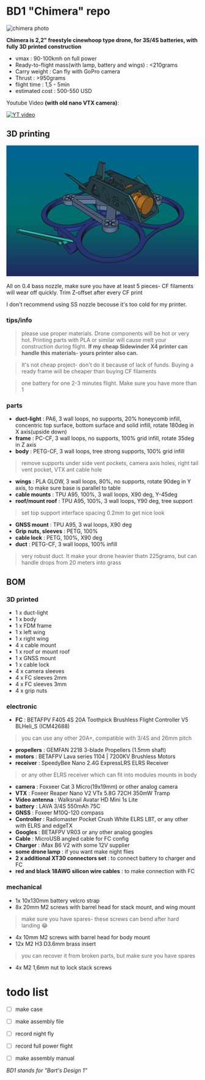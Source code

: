 # BD1 "Chimera" repo

![chimera photo](images/chimera1.jpg)

**Chimera is 2,2" freestyle cinewhoop type drone, for 3S/4S batteries, with fully 3D printed construction**

- vmax
: 90-100kmh on full power
- Ready-to-flight mass(with lamp, battery and wings)
: <210grams
- Carry weight
: Can fly with GoPro camera
- Thrust
: >950grams
- flight time
: 1,5 - 5min
- estimated cost
: 500-550 USD

Youtube Video **(with old nano VTX camera)**:

[![YT video](https://img.youtube.com/vi/oZOXZiCAGSI/0.jpg)](https://www.youtube.com/watch?v=oZOXZiCAGSI)


## 3D printing
![chimera render](images/renderPerspective.png)

All on 0.4 bass nozzle, make sure you have at least 5 pieces- CF filaments will wear off quickly. Trim Z-offset after every CF print

I don't recommend using SS nozzle becouse it's too cold for my printer.

### tips/info
>please use proper materials. Drone components will be hot or very hot. Printing parts with PLA or similar will cause melt your construction during flight. **If my cheap Sidewinder X4 printer can handle this materials- yours printer also can.**

>It's not cheap project- don't do it because of lack of funds. Buying a ready frame will be cheaper than buying CF filaments

>one battery for one 2-3 minutes flight. Make sure you have more than 1

### parts
- **duct-light**
: PA6, 3 wall loops, no supports, 20% honeycomb infill, concentric top surface, bottom surface and solid infill, rotate 180deg in X axis(upside down)
- **frame**
: PC-CF, 3 wall loops, no supports, 100% grid infill, rotate 35deg in Z axis
- **body**
: PETG-CF, 3 wall loops, tree strong supports, 100% grid infill
>remove supports under side vent pockets, camera axis holes, right tail vent pocket, VTX ant cable hole
- **wings**
: PLA GLOW, 3 wall loops, 80%, no supports, rotate 90deg in Y axis, to make sure base is parallel to table
- **cable mounts**
: TPU A95, 100%, 3 wall loops, X90 deg, Y-45deg
- **roof/mount roof**
: TPU A95, 100%, 3 wall loops, Y90 deg, tree support
>set top support interface spacing 0.2mm to get nice look
- **GNSS mount**
: TPU A95, 3 wal loops, X90 deg
- **Grip nuts, sleeves**
: PETG, 100%
- **cable lock**
: PETG, 100%, X90 deg
- **duct**
: PETG-CF, 3 wall loops, 100% infill
>very robust duct. It make your drone heavier thatn 225grams, but can handle drops from 20 meters into grass

## BOM

### 3D printed
- 1 x duct-light
- 1 x body
- 1 x FDM frame
- 1 x left wing
- 1 x right wing
- 4 x cable mount
- 1 x roof or mount roof
- 1 x GNSS mount
- 1 x cable lock
- 4 x camera sleeves
- 4 x FC sleeves 2mm
- 4 x FC sleeves 3mm
- 4 x grip nuts

### electronic
- **FC**
: BETAFPV F405 4S 20A Toothpick Brushless Flight Controller V5 BLHeli_S (ICM42688)
>you can use any other 20A+, compatible with 3/4S and 26mm pitch
- **propellers**
: GEMFAN 2218 3-blade Propellers (1.5mm shaft)
- **motors**
: BETAFPV Lava series 1104 | 7200KV Brushless Motors
- **receiver**
: SpeedyBee Nano 2.4G ExpressLRS ELRS Receiver
>or any other ELRS receiver which can fit into modules mounts in body
- **camera**
: Foxxeer Cat 3 Micro(19x19mm) or other analog camera
- **VTX**
: Foxeer Reaper Nano V2 VTx 5.8G 72CH 350mW Tramp
- **Video antenna**
: Walksnail Avatar HD Mini 1s Lite
- **battery**
: LAVA 3/4S 550mAh 75C
- **GNSS**
: Foxeer M10Q-120 compass
- **Controller**
: Radiomaster Pocket Crush White ELRS LBT, or any other with ELRS and edgeTX
- **Googles**
: BETAFPV VR03 or any other analog googles
- **Cable**
: MicroUSB angled cable for FC config
- **Charger**
: iMax B6 V2 with some 12V supplier
- **some drone lamp**
: if you want make night flies
- **2 x additional XT30 connectors set**
: to connect battery to charger and FC
- **red and black 18AWG silicon wire cables**
: to make connection with FC



### mechanical

- 1x 10x130mm battery velcro strap
- 8x 20mm M2 screws with barrel head for stack mount, and wing mount
>make sure you have spares- these screws can bend after hard landing :joy:
- 4x 10mm M2 screws with barrel head for body mount
- 12x M2 H3 D3.6mm brass insert
>you can recover it from broken parts, but make sure you have spares
- 4x M2 1,6mm nut to lock stack screws

# todo list
- [ ] make case
- [ ] make assembly file
- [ ] record night fly
- [ ] record full power flight
- [ ] make assembly manual


*BD1 stands for "Bart's Design 1"*
